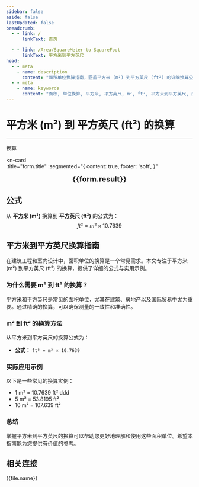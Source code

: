 ```yaml
---
sidebar: false
aside: false
lastUpdated: false
breadcrumb:
  - - link: /
      linkText: 首页

  - - link: /Area/SquareMeter-to-SquareFoot
      linkText: 平方米到平方英尺
head:
  - - meta
    - name: description
      content: "面积单位换算指南，涵盖平方米 (m²) 到平方英尺 (ft²) 的详细换算公式与说明。"
  - - meta
    - name: keywords
      content: "面积, 单位换算, 平方米, 平方英尺, m², ft², 平方米到平方英尺, 面积换算指南, 平方米换算平方英尺, 平方米到平方英尺, 平方英尺换算, 面积单位换算, 平方米转平方英尺, 平方英尺计算, 建筑面积测量, 房地产面积计算, 平方米符号, 平方英尺符号, 面积单位对照, 平方米换算表, 平方英尺换算公式, 面积转换工具, 平方米计算, 平方英尺计算器, 面积换算公式, 建筑测量单位, 室内设计面积, 装修面积计算, 平方米到平方英尺公式, 平方英尺面积计算, 面积单位转换, 房屋面积单位, 建筑工程面积, 平方米平方英尺对照表, 面积计算工具, 国际建筑单位"
---
```

# 平方米 (m²) 到 平方英尺 (ft²) 的换算
---
<script setup>
import { onMounted, reactive, inject, ref } from 'vue'
import { NButton, NForm, NFormItem, NInput, NInputNumber, NSelect, NCard, useMessage,NGrid ,NGi } from 'naive-ui'
import { defineClientComponent } from 'vitepress'
import { Area } from '../../files';
const seoKey = [
  '平方米换算平方英尺',
  '平方米到平方英尺',
  '平方英尺换算',
  '面积单位换算',
  '平方米转平方英尺',
  '平方英尺计算',
  '建筑面积换算',
  '房地产面积计算',
  '平方米符号',
  '平方英尺符号',
  '面积单位对照',
  '平方米换算表',
  '平方英尺换算公式',
  '面积转换工具',
  '平方米计算',
  '平方英尺计算器',
  '面积换算公式',
  '建筑测量单位',
  '房屋面积计算',
  '国际贸易面积',
  '平方米到平方英尺公式',
  '平方英尺面积计算',
  '面积单位转换',
  '建筑工程单位',
  '室内设计面积',
  '平方米平方英尺对照表',
  '面积计算工具',
  '房地产测量'
]
const convert = inject('convert')

const form = reactive({
  number: null,
  result: '',
  title: '平方米 (m²) 到平方英尺 (ft²) 的换算',
})

const convertHandler = () => {
  if (form.number !== null && !isNaN(form.number)) {
    const convertedValue = parseFloat(form.number) * 10.7639
    form.result = `${form.number}m² = ${convertedValue.toFixed(4)}ft²`
  } else {
    form.result = '请输入有效的数值。'
  }
}
</script>

<n-form size="large" :model="form">
  <n-form-item label="平方米 (m²)">
    <n-input-number v-model:value="form.number" placeholder="输入平方米" style="width: 100%" />
  </n-form-item>
  <n-form-item>
    <n-button type="info" @click="convertHandler" block>换算</n-button>
  </n-form-item>
</n-form>

<n-card  
  :title="form.title"
  :segmented="{
    content: true,
    footer: 'soft',
  }"
>
  <div  style="text-align:center;font-size:20px;">
    <strong>{{form.result}}</strong>
  </div>
    <template #footer>
    <div>
      <span v-for="item of seoKey">{{item}}，</span>
    </div>
  </template>
</n-card>

## 公式

从 **平方米 (m²)** 换算到 **平方英尺 (ft²)** 的公式为：
$$ ft² = m² \times 10.7639 $$

## 平方米到平方英尺换算指南

在建筑工程和室内设计中，面积单位的换算是一个常见需求。本文专注于平方米 (m²) 到平方英尺 (ft²) 的换算，提供了详细的公式与实用示例。

### 为什么需要 m² 到 ft² 的换算？

平方米和平方英尺是常见的面积单位，尤其在建筑、房地产以及国际贸易中尤为重要。通过精确的换算，可以确保测量的一致性和准确性。

### m² 到 ft² 的换算方法

从平方米到平方英尺的换算公式为：

- **公式：** `ft² = m² × 10.7639`

### 实际应用示例

以下是一些常见的换算实例：

- 1 m² = 10.7639 ft²
ddd
- 5 m² = 53.8195 ft²
- 10 m² = 107.639 ft²

### 总结

掌握平方米到平方英尺的换算可以帮助您更好地理解和使用这些面积单位。希望本指南能为您提供有价值的参考。

## 相关连接
<n-grid x-gap="12" :cols="2">
  <n-gi v-for="(file, index) in Area" :key="index">
    <n-button
      text
      tag="a"
      :href="file.path"
      type="info"
    >
      {{file.name}}
    </n-button>
  </n-gi>
</n-grid>